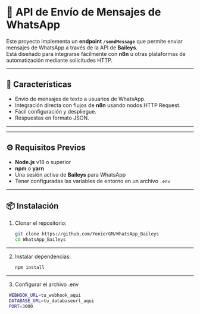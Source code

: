 # 📩 API de Envío de Mensajes de WhatsApp

Este proyecto implementa un **endpoint `/sendMessage`** que permite enviar mensajes de WhatsApp a través de la API de **Baileys**.  
Está diseñado para integrarse fácilmente con **n8n** u otras plataformas de automatización mediante solicitudes HTTP.

---

## 🚀 Características

- Envío de mensajes de texto a usuarios de WhatsApp.
- Integración directa con flujos de **n8n** usando nodos HTTP Request.
- Fácil configuración y despliegue.
- Respuestas en formato JSON.

---

---

## ⚙️ Requisitos Previos

- **Node.js** v18 o superior
- **npm** o **yarn**
- Una sesión activa de **Baileys** para WhatsApp
- Tener configuradas las variables de entorno en un archivo `.env`

---

## 📦 Instalación

1. Clonar el repositorio:
   ```bash
   git clone https://github.com/YonierGM/WhatsApp_Baileys
   cd WhatsApp_Baileys
   ```

---

2. Instalar dependencias:
   ```bash
   npm install
   ```

---

3. Configurar el archivo .env

```bash
 WEBHOOK_URL=tu_webhook_aqui
 DATABASE_URL=tu_databaseurl_aqui
 PORT=3000
```
